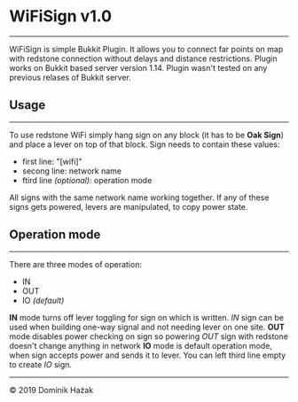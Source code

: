 # WiFiSign v1.0

---
WiFiSign is simple Bukkit Plugin. It allows you to connect far points on map with redstone connection without delays and distance restrictions. Plugin works on Bukkit based server version 1.14. Plugin wasn't tested on any previous relases of Bukkit server.

## Usage

---
To use redstone WiFi simply hang sign on any block (it has to be __Oak Sign__) and place a lever on top of that block. Sign needs to contain these values:
- first line: "[wifi]"
- secong line: network name
- ftird line _(optional)_: operation mode 

All signs with the same network name working together. If any of these signs gets powered, levers are manipulated, to copy power state.

## Operation mode

---
There are three modes of operation:
- IN
- OUT
- IO _(default)_

__IN__ mode turns off lever toggling for sign on which is written. _IN_ sign can be used when building one-way signal and not needing lever on one site.
__OUT__ mode disables power checking on sign so powering _OUT_ sign with redstone doesn't change anything in network
__IO__ mode is default operation mode, when sign accepts power and sends it to lever. You can left third line empty to create _IO_ sign.

---
© 2019 Dominik Hażak
